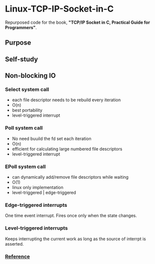 # Linux-TCP-IP-Socket-in-C
Repurposed code for the book, **"TCP/IP Socket in C, Practical Guide for Programmers"**.

## Purpose
Self-study
---
## Non-blocking IO
### Select system call
  - each file descriptor needs to be rebuild every iteration
  - O(n)
  - best portability
  - level-triggered interrupt
 
### Poll system call
  - No need buuild the fd set each iteration
  - O(n)
  - efficient for calculating large numbered file descriptors
  - level-triggered interrupt

### EPoll system call
  - can dynamically add/remove file descriptors while waiting
  - O(1)
  - linux only implementation
  - level-triggered | edge-triggered

### Edge-triggered interrupts 
One time event interrupt. Fires once only when the state changes.

### Level-triggered interrupts
Keeps interrupting the current work as long as the source of interrpt is asserted.

### [Reference](https://devarea.com/linux-io-multiplexing-select-vs-poll-vs-epoll/)
